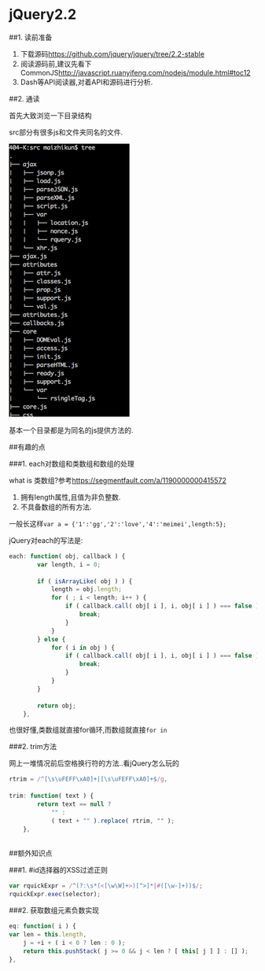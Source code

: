# jQuery2.2

##1. 读前准备

1. 下载源码<https://github.com/jquery/jquery/tree/2.2-stable>
2. 阅读源码前,建议先看下CommonJS<http://javascript.ruanyifeng.com/nodejs/module.html#toc12>
3. Dash等API阅读器,对着API和源码进行分析.

##2. 通读

首先大致浏览一下目录结构

src部分有很多js和文件夹同名的文件.

![jQuery目录结构](QQ20160123-1.png)

基本一个目录都是为同名的js提供方法的.

##有趣的点

###1. each对数组和类数组和数组的处理

what is 类数组?参考<https://segmentfault.com/a/1190000000415572>

1. 拥有length属性,且值为非负整数.
2. 不具备数组的所有方法.

一般长这样`var a = {'1':'gg','2':'love','4':'meimei',length:5};
`

jQuery对each的写法是:
```javascript
each: function( obj, callback ) {
		var length, i = 0;

		if ( isArrayLike( obj ) ) {
			length = obj.length;
			for ( ; i < length; i++ ) {
				if ( callback.call( obj[ i ], i, obj[ i ] ) === false ) {
					break;
				}
			}
		} else {
			for ( i in obj ) {
				if ( callback.call( obj[ i ], i, obj[ i ] ) === false ) {
					break;
				}
			}
		}

		return obj;
	},
```
也很好懂,类数组就直接for循环,而数组就直接`for in`

###2. trim方法

网上一堆情况前后空格换行符的方法..看jQuery怎么玩的

```javascript
rtrim = /^[\s\uFEFF\xA0]+|[\s\uFEFF\xA0]+$/g,

trim: function( text ) {
		return text == null ?
			"" :
			( text + "" ).replace( rtrim, "" );
	},
	
````



##额外知识点

###1. #id选择器的XSS过滤正则

```javascript
var rquickExpr = /^(?:\s*(<[\w\W]+>)[^>]*|#([\w-]+))$/;
rquickExpr.exec(selector);

```

###2. 获取数组元素负数实现

```javascript
eq: function( i ) {
var len = this.length,
	j = +i + ( i < 0 ? len : 0 );
    return this.pushStack( j >= 0 && j < len ? [ this[ j ] ] : [] );
},
```


